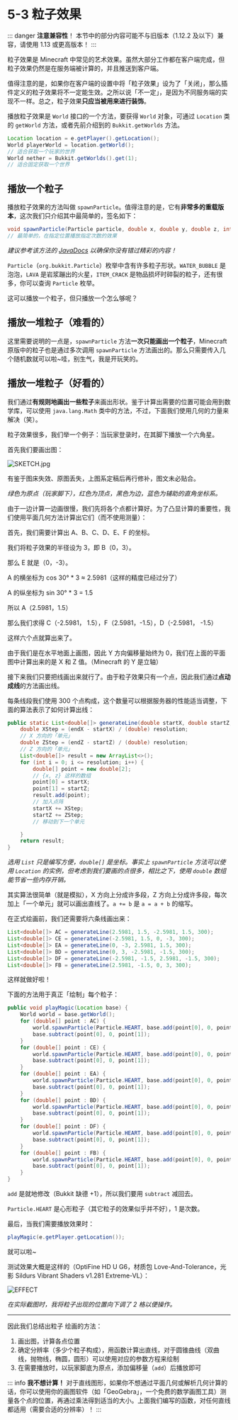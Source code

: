# 5-3 粒子效果

::: danger **注意兼容性**！
本节中的部分内容可能不与旧版本（1.12.2 及以下）兼容，请使用 1.13 或更高版本！
:::

粒子效果是 Minecraft 中常见的艺术效果。虽然大部分工作都在客户端完成，但粒子效果仍然是在服务端被计算的，并且推送到客户端。

值得注意的是，如果你在客户端的设置中将「粒子效果」设为了「关闭」，那么插件定义的粒子效果将不一定能生效。之所以说「不一定」，是因为不同服务端的实现不一样。总之，粒子效果**只应当被用来进行装饰**。

播放粒子效果是 `World` 接口的一个方法，要获得 `World` 对象，可通过 `Location` 类的 `getWorld` 方法，或者先前介绍到的 `Bukkit.getWorlds` 方法。

```java
Location location = e.getPlayer().getLocation();
World playerWorld = location.getWorld();
// 适合获取一个玩家的世界
World nether = Bukkit.getWorlds().get(1);
// 适合固定获取一个世界
```

## 播放一个粒子

播放粒子效果的方法叫做 `spawnParticle`。值得注意的是，它有**非常多的重载版本**，这次我们只介绍其中最简单的，签名如下：

```java
void spawnParticle(Particle particle, double x, double y, double z, int count);
// 最简单的，在指定位置播放指定次数的效果
```

*建议参考该方法的 [JavaDocs](https://papermc.io/javadocs/paper/1.16/org/bukkit/World.html#spawnParticle-org.bukkit.Particle-org.bukkit.Location-int-) 以确保你没有错过精彩的内容！*

`Particle`（`org.bukkit.Particle`）枚举中含有许多粒子形状。`WATER_BUBBLE` 是泡泡，`LAVA` 是岩浆蹦出的火星，`ITEM_CRACK` 是物品损坏时碎裂的粒子，还有很多，你可以查询 `Particle` 枚举。

这可以播放一个粒子，但只播放一个怎么够呢？

## 播放一堆粒子（难看的）

这里需要说明的一点是，`spawnParticle` 方法**一次只能画出一个粒子**，Minecraft 原版中的粒子也是通过多次调用 `spawnParticle` 方法画出的。那么只需要传入几个随机数就可以啦~哇，别生气，我是开玩笑的。

## 播放一堆粒子（好看的）

我们通过**有规则地画出一些粒子**来画出形状。鉴于计算出需要的位置可能会用到数学库，可以使用 `java.lang.Math` 类中的方法，不过，下面我们使用几何的力量来解决（笑）。

粒子效果很多，我们举一个例子：当玩家登录时，在其脚下播放一个六角星。

首先我们要画出图：

![SKETCH.jpg](https://s2.loli.net/2022/04/15/JhWLpNtaOZ7xnIc.jpg)

有鉴于图床失效、原图丢失，上图系定稿后再行修补，图文未必贴合。

*绿色为原点（玩家脚下），红色为顶点，黑色为边，蓝色为辅助的直角坐标系。*

由于一边计算一边画很慢，我们先将各个点都计算好。为了凸显计算的重要性，我们使用平面几何方法计算出它们（而不使用测量）：

首先，我们需要计算出 A、B、C、D、E、F 的坐标。

我们将粒子效果的半径设为 3，即 B（0，3）。

那么 E 就是（0，-3）。

A 的横坐标为 cos 30° * 3 ≈ 2.5981（这样的精度已经过分了）

A 的纵坐标为 sin 30° * 3 = 1.5

所以 A（2.5981，1.5）

那么我们求得 C（-2.5981， 1.5），F（2.5981，-1.5），D（-2.5981， -1.5）

这样六个点就算出来了。

由于我们是在水平地面上画图，因此 Y 方向偏移量始终为 0，我们在上面的平面图中计算出来的是 X 和 Z 值。（Minecraft 的 Y 是立轴）

接下来我们只要把线画出来就行了。由于粒子效果只有一个点，因此我们通过**点动成线**的方法画出线。

每条线段我们使用 300 个点构成，这个数量可以根据服务器的性能适当调整，下面的算法表示了如何计算出线：

```java
public static List<double[]> generateLine(double startX, double startZ, double endX, double endZ, int resolution) {
    double XStep = (endX - startX) / (double) resolution;
    // X 方向的「单元」
    double ZStep = (endZ - startZ) / (double) resolution;
    // Z 方向的「单元」
    List<double[]> result = new ArrayList<>();
    for (int i = 0; i <= resolution; i++) {
        double[] point = new double[2];
        // {x, z} 这样的数组
        point[0] = startX;
        point[1] = startZ;
        result.add(point);
        // 加入点阵
        startX += XStep;
        startZ += ZStep;
        // 移动到下一个单元

    }
    return result;
}
```

*选用 `List` 只是编写方便，`double[]` 是坐标。事实上 `spawnParticle` 方法可以使用 `Location` 的实例，但考虑到我们要画的点很多，相比之下，使用 `double` 数组能节省一些内存开销。*

其实算法很简单（就是模拟），X 方向上分成许多段，Z 方向上分成许多段，每次加上「一个单元」就可以画出直线了。`a += b` 是 `a = a + b` 的缩写。

在正式绘画前，我们还需要将六条线画出来：

```java
List<double[]> AC = generateLine(2.5981, 1.5, -2.5981, 1.5, 300);
List<double[]> CE = generateLine(-2.5981, 1.5, 0, -3, 300);
List<double[]> EA = generateLine(0, -3, 2.5981, 1.5, 300);
List<double[]> BD = generateLine(0, 3, -2.5981, -1.5, 300);
List<double[]> DF = generateLine(-2.5981, -1.5, 2.5981, -1.5, 300);
List<double[]> FB = generateLine(2.5981, -1.5, 0, 3, 300);
```

这样就做好啦！

下面的方法用于真正「绘制」每个粒子：

```java
public void playMagic(Location base) {
    World world = base.getWorld();
    for (double[] point : AC) {
        world.spawnParticle(Particle.HEART, base.add(point[0], 0, point[1]), 1);
        base.subtract(point[0], 0, point[1]);
    }
    for (double[] point : CE) {
        world.spawnParticle(Particle.HEART, base.add(point[0], 0, point[1]), 1);
        base.subtract(point[0], 0, point[1]);
    }
    for (double[] point : EA) {
        world.spawnParticle(Particle.HEART, base.add(point[0], 0, point[1]), 1);
        base.subtract(point[0], 0, point[1]);
    }
    for (double[] point : BD) {
        world.spawnParticle(Particle.HEART, base.add(point[0], 0, point[1]), 1);
        base.subtract(point[0], 0, point[1]);
    }
    for (double[] point : DF) {
        world.spawnParticle(Particle.HEART, base.add(point[0], 0, point[1]), 1);
        base.subtract(point[0], 0, point[1]);
    }
    for (double[] point : FB) {
        world.spawnParticle(Particle.HEART, base.add(point[0], 0, point[1]), 1);
        base.subtract(point[0], 0, point[1]);
    }
}
```

`add` 是就地修改（Bukkit 缺德 +1），所以我们要用 `subtract` 减回去。

`Particle.HEART` 是心形粒子（其它粒子的效果似乎并不好），1 是次数。

最后，当我们需要播放效果时：

```java
playMagic(e.getPlayer.getLocation());
```

就可以啦~

测试效果大概是这样的（OptiFine HD U G6，材质包 Love-And-Tolerance，光影 Sildurs Vibrant Shaders v1.281 Extreme-VL）：

![EFFECT](https://www.picbed.cn/images/2021/02/14/imagedb9a2128bf0dc4ed.png)

*在实际截图时，我将粒子出现的位置向下调了 2 格以便操作。*

---

因此我们总结出粒子 绘画的方法：

1. 画出图，计算各点位置
2. 确定分辨率（多少个粒子构成），用函数计算出直线，对于圆锥曲线（双曲线，抛物线，椭圆，圆形）可以使用对应的参数方程来绘制
3. 在需要播放时，以玩家脚底为原点，添加偏移量（`add`）后播放即可

::: info **我不想计算！**
对于直线图形，如果你不想通过平面几何或解析几何计算的话，你可以使用你的画图软件（如「GeoGebra」，一个免费的数学画图工具）测量各个点的位置，再通过乘法得到适当的大小。上面我们编写的函数，对任何直线都适用（需要合适的分辨率）！
:::

